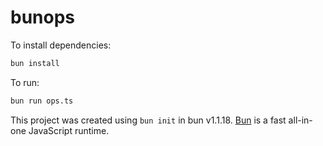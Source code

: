 # bunops

To install dependencies:

```bash
bun install
```

To run:

```bash
bun run ops.ts
```

This project was created using `bun init` in bun v1.1.18. [Bun](https://bun.sh) is a fast all-in-one JavaScript runtime.
